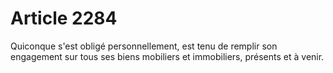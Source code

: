 # Article 2284

Quiconque s'est obligé personnellement, est tenu de remplir son engagement sur tous ses biens mobiliers et immobiliers, présents et à venir.